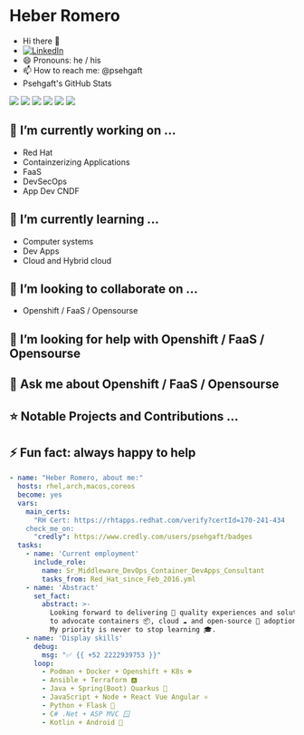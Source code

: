 # Heber Romero
- Hi there 👋
- [![LinkedIn][linkedin-shield]][linkedin-url]
- 😄 Pronouns: he / his
- 📫 How to reach me: @psehgaft
- Psehgaft's GitHub Stats
 
![](https://github-readme-stats.vercel.app/api?username=psehgaft&show_icons=true&theme=dark)
![](https://github-profile-summary-cards.vercel.app/api/cards/profile-details?username=psehgaft&theme=nord_dark)
![](https://github-profile-summary-cards.vercel.app/api/cards/repos-per-language?username=psehgaft&theme=nord_dark)
![](https://github-profile-summary-cards.vercel.app/api/cards/most-commit-language?username=psehgaft&theme=nord_dark)
![](https://github-profile-summary-cards.vercel.app/api/cards/stats?username=psehgaft&theme=nord_dark)
![](https://github-profile-summary-cards.vercel.app/api/cards/productive-time?username=psehgaft&theme=nord_dark)

## 🔭 I’m currently working on ...
* Red Hat
* Containzerizing Applications
* FaaS
* DevSecOps
* App Dev CNDF

## 🌱 I’m currently learning ...
* Computer systems
* Dev Apps
* Cloud and Hybrid cloud

## 👯 I’m looking to collaborate on ...
* Openshift / FaaS / Opensourse

## 🤔 I’m looking for help with Openshift / FaaS / Opensourse

## 💬 Ask me about Openshift /  FaaS / Opensourse

## ⭐️ Notable Projects and Contributions ...

## ⚡ Fun fact: always happy to help

```yaml
- name: "Heber Romero, about me:"
  hosts: rhel,arch,macos,coreos
  become: yes
  vars:
    main_certs:
      "RH Cert: https://rhtapps.redhat.com/verify?certId=170-241-434
    check_me_on:
      "credly": https://www.credly.com/users/psehgaft/badges
  tasks:
    - name: 'Current employment'
      include_role:
        name: Sr_Middleware_DevOps_Container_DevApps_Consultant
        tasks_from: Red_Hat_since_Feb_2016.yml
    - name: 'Abstract'
      set_fact:
        abstract: >-
          Looking forward to delivering 📩 quality experiences and solutions, 
          to advocate containers 📦, cloud ☁️ and open-source 📖 adoptions.
          My priority is never to stop learning 🎓.
    - name: 'Display skills'
      debug:
        msg: "✅ {{ +52 2222939753 }}"
      loop:
        - Podman + Docker + Openshift + K8s ☸️
        - Ansible + Terraform 🅰️
        - Java + Spring(Boot) Quarkus 🍃
        - JavaScript + Node + React Vue Angular ⚛️
        - Python + Flask 🐍
        - C# .Net + ASP MVC 🪟
        - Kotlin + Android 📱
```


[linkedin-url]: https://www.linkedin.com/in/psehgaft/
[linkedin-shield]: https://img.shields.io/badge/-LinkedIn-black.svg?style=for-the-badge&logo=linkedin&colorB=555

<!--
**psehgaft/psehgaft** is a ✨ _special_ ✨ repository because its `README.md` (this file) appears on your GitHub profile.

Here are some ideas to get you started:

- 🔭 I’m currently working on ...
- 🌱 I’m currently learning ...
- 👯 I’m looking to collaborate on ...
- 🤔 I’m looking for help with ...
- 💬 Ask me about ...
- 📫 How to reach me: ...
- 😄 Pronouns: ...
- ⚡ Fun fact: ...

---
- name: "Heber Romero, about me:"
  hosts: rhel,arch,macos,coreos
  become: yes
  vars:
    main_certs:
      "RH Cert: https://rhtapps.redhat.com/verify?certId=170-241-434
    check_me_on:
      "credly": https://www.credly.com/users/psehgaft/badges
  tasks:
    - name: 'Current employment'
      include_role:
        name: Sr_Middleware_DevOps_Container_DevApps_Consultant
        tasks_from: Red_Hat_since_Feb_2016.yml
    - name: 'Abstract'
      set_fact:
        abstract: >-
          Looking forward to delivering 📩 quality experiences and solutions, 
          to advocate containers 📦, cloud ☁️ and open-source 📖 adoptions.
          My priority is never to stop learning 🎓.
    - name: 'Display skills'
      debug:
        msg: "✅ {{ +52 2222939753 }}"
      loop:
        - Podman + Docker + Openshift + K8s ☸️
        - Ansible + Terraform 🅰️
        - Java + Spring(Boot) Quarkus 🍃
        - JavaScript + Node + React Vue Angular ⚛️
        - Python + Flask 🐍
        - C# .Net + ASP MVC 🪟
        - Kotlin + Android 📱

-->


